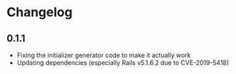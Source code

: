 # Changelog

## 0.1.1

* Fixing the initializer generator code to make it actually work
* Updating dependencies (especially Rails v5.1.6.2 due to CVE-2019-5418)
